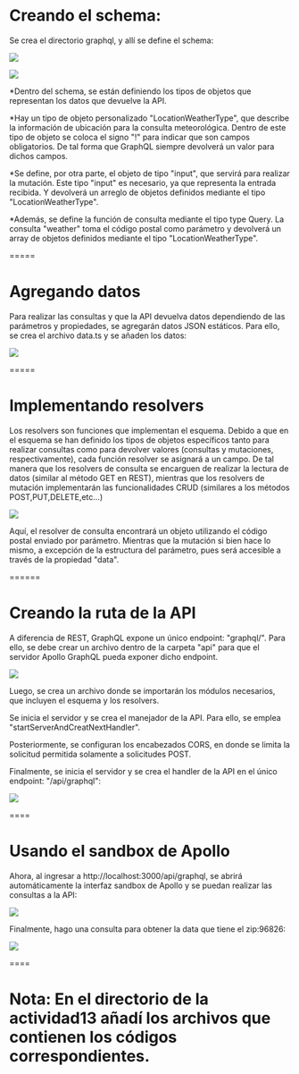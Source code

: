 # Creando el schema:
Se crea el directorio graphql, y allí se define el schema:

![](https://github.com/DianaLlamoca/C8288---ACTIVIDADES/blob/main/Imagenes/A13_1.JPG)

![](https://github.com/DianaLlamoca/C8288---ACTIVIDADES/blob/main/Imagenes/A13_2.JPG)

*Dentro del schema, se están definiendo los tipos de objetos que representan los datos que devuelve la API.

*Hay un tipo de objeto personalizado "LocationWeatherType", que describe la información de ubicación para la consulta meteorológica. Dentro de este tipo de objeto se coloca el signo "!" para indicar que son campos obligatorios. De tal forma que GraphQL siempre devolverá un valor para dichos campos.

*Se define, por otra parte, el objeto de tipo "input", que servirá para realizar la mutación.
Este tipo "input" es necesario, ya que representa la entrada recibida. Y devolverá un arreglo de objetos definidos mediante el tipo "LocationWeatherType".

*Además, se define la función de consulta mediante el tipo type Query.
La consulta "weather" toma el código postal como parámetro y devolverá un array de objetos definidos mediante el tipo "LocationWeatherType".


=====

# Agregando datos

Para realizar las consultas y que la API devuelva datos dependiendo de las parámetros y propiedades, se agregarán
datos JSON estáticos. Para ello, se crea el archivo data.ts y se añaden los datos:

![](https://github.com/DianaLlamoca/C8288---ACTIVIDADES/blob/main/Imagenes/A13_3.JPG)

=====

# Implementando resolvers

Los resolvers son funciones que implementan el esquema. Debido a que en el esquema se han definido los tipos de
objetos específicos tanto para realizar consultas como para devolver valores (consultas y mutaciones, respectivamente),
cada función resolver se asignará a un campo. De tal manera que los resolvers de consulta se encarguen de realizar la lectura
de datos (similar al método GET en REST), mientras que los resolvers de mutación implementarán las funcionalidades CRUD (similares
a los métodos POST,PUT,DELETE,etc...)

![](https://github.com/DianaLlamoca/C8288---ACTIVIDADES/blob/main/Imagenes/A13_4.JPG)

Aquí, el resolver de consulta encontrará un objeto utilizando el código postal enviado por parámetro.
Mientras que la mutación si bien hace lo mismo, a excepción de la estructura del parámetro, pues será accesible
a través de la propiedad "data".

======

# Creando la ruta de la API

A diferencia de REST, GraphQL expone un único endpoint: "graphql/".
Para ello, se debe crear un archivo dentro de la carpeta "api" para que el servidor Apollo GraphQL pueda exponer dicho endpoint.

![](https://github.com/DianaLlamoca/C8288---ACTIVIDADES/blob/main/Imagenes/A13_5.JPG)

Luego, se crea un archivo donde se importarán los módulos necesarios, que incluyen el esquema
y los resolvers.

Se inicia el servidor y se crea el manejador de la API. Para ello, se emplea "startServerAndCreatNextHandler".

Posteriormente, se configuran los encabezados CORS, en donde se limita la solicitud
permitida solamente a solicitudes POST.

Finalmente, se inicia el servidor y se crea el handler de la API en el único endpoint:
"/api/graphql":

![](https://github.com/DianaLlamoca/C8288---ACTIVIDADES/blob/main/Imagenes/A13_6.JPG)

====

# Usando el sandbox de Apollo

Ahora, al ingresar a http://localhost:3000/api/graphql, se abrirá automáticamente la interfaz sandbox de Apollo y se puedan realizar las consultas a la API:

![](https://github.com/DianaLlamoca/C8288---ACTIVIDADES/blob/main/Imagenes/A13_7.JPG)

Finalmente, hago una consulta para obtener la data que tiene el zip:96826:

![](https://github.com/DianaLlamoca/C8288---ACTIVIDADES/blob/main/Imagenes/Result.JPG)




====
# Nota: En el directorio de la actividad13 añadí los archivos que contienen los códigos correspondientes. 
